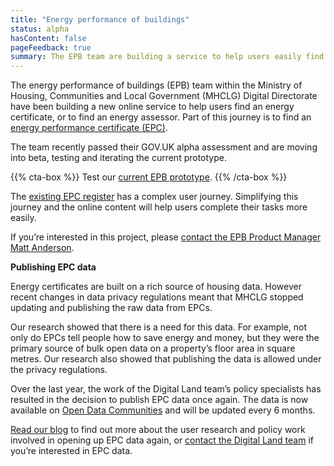 ```yaml
---
title: "Energy performance of buildings"
status: alpha
hasContent: false
pageFeedback: true
summary: The EPB team are building a service to help users easily find an energy certificate or assessor, and we’ve also been working to open up the data held in EPCs.
---
```


The energy performance of buildings (EPB) team within the Ministry of Housing, Communities and Local Government (MHCLG) Digital Directorate have been building a new online service to help users find an energy certificate, or to find an energy assessor. Part of this journey is to find an [energy performance certificate (EPC)](https://www.gov.uk/buy-sell-your-home/energy-performance-certificates).

The team recently passed their GOV.UK alpha assessment and are moving into beta, testing and iterating the current prototype.

{{% cta-box %}}
Test our [current EPB prototype](https://mhclg-epb-prototype-04.herokuapp.com).
{{% /cta-box %}}

The [existing EPC register](https://www.epcregister.com/) has a complex user journey. Simplifying this journey and the online content will help users complete their tasks more easily.

If you’re interested in this project, please [contact the EPB Product Manager Matt Anderson](mailto:Matthew.Anderson@communities.gov.uk).

**Publishing EPC data**

Energy certificates are built on a rich source of housing data. However recent changes in data privacy regulations meant that MHCLG stopped updating and publishing the raw data from EPCs. 

Our research showed that there is a need for this data. For example, not only do EPCs tell people how to save energy and money, but they were the primary source of bulk open data on a property’s floor area in square metres. Our research also showed that publishing the data is allowed under the privacy regulations.

Over the last year, the work of the Digital Land team’s policy specialists has resulted in the decision to publish EPC data once again. The data is now available on [Open Data Communities](https://epc.opendatacommunities.org/) and will be updated every 6 months.

[Read our blog](https://mhclgdigital.blog.gov.uk/2019/07/18/publishing-energy-performance-certificate-data/) to find out more about the user research and policy work involved in opening up EPC data again, or [contact the Digital Land team](mailto:DigitalLand@communities.gov.uk) if you’re interested in EPC data.
